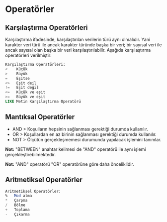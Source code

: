 # Operatörler

## Karşılaştırma Operatörleri

Karşılaştırma ifadesinde, karşılaştırılan verilerin türü aynı olmalıdır. Yani karakter veri türü ile ancak karakter türünde başka bir veri; bir sayısal veri ile ancak sayısal olan başka bir veri karşılaştırılabilir. Aşağıda karşılaştırma operatörleri verilmiştir:

```sql
Karşılaştırma Operatörleri:
<    Küçük
>    Büyük
=    Eşitse
<>   Eşit deil
!=   Eşit değil
<=   Küçük ve eşit
>=   Büyük ve eşit
LIKE Metin Karşılaştırma Operatörü
```

## Mantıksal Operatörler

- AND > Koşulların hepsinin sağlanması gerektiği durumda kullanılır.
- OR > Koşullardan en az birinin sağlanması gerektiği durumda kullanılır.
- NOT > Ölçütün gerçekleşmemesi durumunda yapılacak işlemini tanımlar.

**Not:** "BETWEEN" anahtar kelimesi de "AND" operatörü ile aynı işlemi gerçekleştirebilmektedir.

**Not:** "AND" operatörü "OR" operatörüne göre daha önceliklidir.

## Aritmetiksel Operatörler

```sql
Aritmetiksel Operatörler:
%   Mod alma
*   Çarpma
/   Bölme
+   Toplama
-   Çıkarma
```
